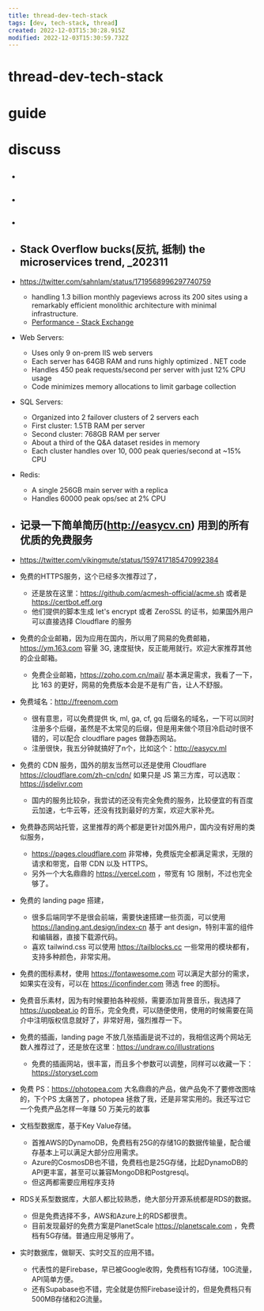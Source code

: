 ```yaml
---
title: thread-dev-tech-stack
tags: [dev, tech-stack, thread]
created: 2022-12-03T15:30:28.915Z
modified: 2022-12-03T15:30:59.732Z
---
```


# thread-dev-tech-stack

# guide

# discuss
- ## 

- ## 

- ## 

- ## Stack Overflow bucks(反抗, 抵制) the microservices trend, _202311
- https://twitter.com/sahnlam/status/1719568996297740759
  - handling 1.3 billion monthly pageviews across its 200 sites using a remarkably efficient monolithic architecture with minimal infrastructure.
  - [Performance - Stack Exchange](https://stackexchange.com/performance)
- Web Servers:
  - Uses only 9 on-prem IIS web servers
  - Each server has 64GB RAM and runs highly optimized . NET code
  - Handles 450 peak requests/second per server with just 12% CPU usage
  - Code minimizes memory allocations to limit garbage collection
- SQL Servers:
  - Organized into 2 failover clusters of 2 servers each
  - First cluster: 1.5TB RAM per server
  - Second cluster: 768GB RAM per server
  - About a third of the Q&A dataset resides in memory
  - Each cluster handles over 10, 000 peak queries/second at ~15% CPU
- Redis:
  - A single 256GB main server with a replica
  - Handles 60000 peak ops/sec at 2% CPU

- ## 记录一下简单简历(http://easycv.cn) 用到的所有优质的免费服务
- https://twitter.com/vikingmute/status/1597417185470992384
- 免费的HTTPS服务，这个已经多次推荐过了，
  - 还是放在这里：https://github.com/acmesh-official/acme.sh 或者是 https://certbot.eff.org 
  - 他们提供的脚本生成 let's encrypt 或者 ZeroSSL 的证书，如果国外用户可以直接选择 Cloudflare 的服务
- 免费的企业邮箱，因为应用在国内，所以用了网易的免费邮箱，https://ym.163.com 容量 3G, 速度挺快，反正能用就行。欢迎大家推荐其他的企业邮箱。
  - 免费企业邮箱，https://zoho.com.cn/mail/ 基本满足需求，我看了一下，比 163 的更好，网易的免费版本会是不是有广告，让人不舒服。

- 免费域名：http://freenom.com
  - 很有意思，可以免费提供 tk, ml, ga, cf, gq 后缀名的域名，一下可以同时注册多个后缀，虽然是不太常见的后缀，但是用来做个项目冷启动时很不错的，可以配合 cloudflare pages 做静态网站。
  - 注册很快，我五分钟就搞好了n个，比如这个：http://easycv.ml
- 免费的 CDN 服务，国外的朋友当然可以还是使用 Cloudflare https://cloudflare.com/zh-cn/cdn/ 如果只是 JS 第三方库，可以选取：https://jsdelivr.com
  - 国内的服务比较杂，我尝试的还没有完全免费的服务，比较便宜的有百度云加速，七牛云等，还没有找到最好的方案，欢迎大家补充。
- 免费静态网站托管，这里推荐的两个都是更针对国外用户，国内没有好用的类似服务，
  - https://pages.cloudflare.com 非常棒，免费版完全都满足需求，无限的请求和带宽，自带 CDN 以及 HTTPS。
  - 另外一个大名鼎鼎的 https://vercel.com ，带宽有 1G 限制，不过也完全够了。

- 免费的 landing page 搭建，
  - 很多后端同学不是很会前端，需要快速搭建一些页面，可以使用 https://landing.ant.design/index-cn 基于 ant design，特别丰富的组件和编辑器，直接下载源代码。
  - 喜欢 tailwind.css 可以使用 https://tailblocks.cc 一些常用的模块都有，支持多种颜色，非常实用。
- 免费的图标素材，使用 https://fontawesome.com 可以满足大部分的需求，如果实在没有，可以在 https://iconfinder.com 筛选 free 的图标。
- 免费音乐素材，因为有时候要拍各种视频，需要添加背景音乐，我选择了 https://uppbeat.io 的音乐，完全免费，可以随便使用，使用的时候需要在简介中注明版权信息就好了，非常好用，强烈推荐一下。
- 免费的插画，landing page 不放几张插画是说不过的，我相信这两个网站无数人推荐过了，还是放在这里：https://undraw.co/illustrations
  - 免费的插画网站，很丰富，而且多个参数可以调整，同样可以收藏一下：https://storyset.com
- 免费 PS：https://photopea.com 大名鼎鼎的产品，做产品免不了要修改图啥的，下个PS 太痛苦了，photopea 拯救了我，还是非常实用的。我还写过它一个免费产品怎样一年赚 50 万美元的故事

- 文档型数据库，基于Key Value存储。
  - 首推AWS的DynamoDB，免费档有25G的存储1G的数据传输量，配合缓存基本上可以满足大部分应用需求。
  - Azure的CosmosDB也不错，免费档也是25G存储，比起DynamoDB的API更丰富，甚至可以兼容MongoDB和Postgresql。
  - 但这两都需要应用程序支持
- RDS关系型数据库，大部人都比较熟悉，绝大部分开源系统都是RDS的数据。
  - 但是免费选择不多，AWS和Azure上的RDS都很贵。
  - 目前发现最好的免费方案是PlanetScale https://planetscale.com ，免费档有5G存储。普通应用足够用了。
- 实时数据库，做聊天、实时交互的应用不错。
  - 代表性的是Firebase，早已被Google收购，免费档有1G存储，10G流量，API简单方便。
  - 还有Supabase也不错，完全就是仿照Firebase设计的，但是免费档只有500MB存储和2G流量。
